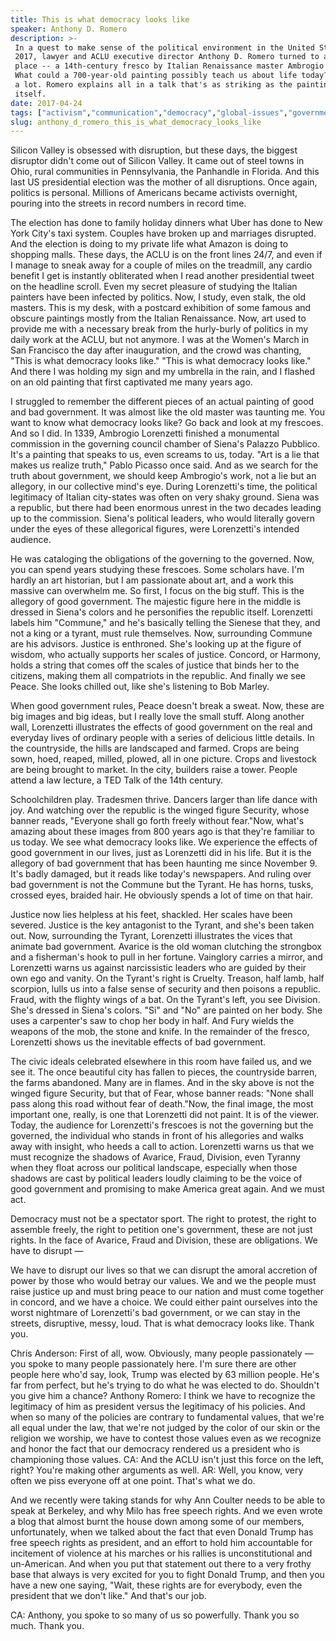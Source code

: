 ```yaml
---
title: This is what democracy looks like
speaker: Anthony D. Romero
description: >-
 In a quest to make sense of the political environment in the United States in
 2017, lawyer and ACLU executive director Anthony D. Romero turned to a surprising
 place -- a 14th-century fresco by Italian Renaissance master Ambrogio Lorenzetti.
 What could a 700-year-old painting possibly teach us about life today? Turns out,
 a lot. Romero explains all in a talk that's as striking as the painting
 itself.
date: 2017-04-24
tags: ["activism","communication","democracy","global-issues","government","future","immigration","history","inequality","peace","news","politics","refugees","social-change","security","society","united-states"]
slug: anthony_d_romero_this_is_what_democracy_looks_like
---
```


Silicon Valley is obsessed with disruption, but these days, the biggest disruptor didn't
come out of Silicon Valley. It came out of steel towns in Ohio, rural communities in
Pennsylvania, the Panhandle in Florida. And this last US presidential election was the
mother of all disruptions. Once again, politics is personal. Millions of Americans became
activists overnight, pouring into the streets in record numbers in record
time.

The election has done to family holiday dinners what Uber has done to New York City's taxi
system. Couples have broken up and marriages disrupted. And the election is doing to my
private life what Amazon is doing to shopping malls. These days, the ACLU is on the front
lines 24/7, and even if I manage to sneak away for a couple of miles on the treadmill, any
cardio benefit I get is instantly obliterated when I read another presidential tweet on
the headline scroll. Even my secret pleasure of studying the Italian painters have been
infected by politics. Now, I study, even stalk, the old masters. This is my desk, with a
postcard exhibition of some famous and obscure paintings mostly from the Italian
Renaissance. Now, art used to provide me with a necessary break from the hurly-burly of
politics in my daily work at the ACLU, but not anymore. I was at the Women's March in San
Francisco the day after inauguration, and the crowd was chanting, "This is what democracy
looks like." "This is what democracy looks like." And there I was holding my sign and my
umbrella in the rain, and I flashed on an old painting that first captivated me many years
ago.

I struggled to remember the different pieces of an actual painting of good and bad
government. It was almost like the old master was taunting me. You want to know what
democracy looks like? Go back and look at my frescoes. And so I did. In 1339, Ambrogio
Lorenzetti finished a monumental commission in the governing council chamber of Siena's
Palazzo Pubblico. It's a painting that speaks to us, even screams to us, today. "Art is a
lie that makes us realize truth," Pablo Picasso once said. And as we search for the truth
about government, we should keep Ambrogio's work, not a lie but an allegory, in our
collective mind's eye. During Lorenzetti's time, the political legitimacy of Italian
city-states was often on very shaky ground. Siena was a republic, but there had been
enormous unrest in the two decades leading up to the commission. Siena's political
leaders, who would literally govern under the eyes of these allegorical figures, were
Lorenzetti's intended audience.

He was cataloging the obligations of the governing to the governed. Now, you can spend
years studying these frescoes. Some scholars have. I'm hardly an art historian, but I am
passionate about art, and a work this massive can overwhelm me. So first, I focus on the
big stuff. This is the allegory of good government. The majestic figure here in the middle
is dressed in Siena's colors and he personifies the republic itself. Lorenzetti labels him
"Commune," and he's basically telling the Sienese that they, and not a king or a tyrant,
must rule themselves. Now, surrounding Commune are his advisors. Justice is enthroned.
She's looking up at the figure of wisdom, who actually supports her scales of justice.
Concord, or Harmony, holds a string that comes off the scales of justice that binds her to
the citizens, making them all compatriots in the republic. And finally we see Peace. She
looks chilled out, like she's listening to Bob Marley.

When good government rules, Peace doesn't break a sweat. Now, these are big images and big
ideas, but I really love the small stuff. Along another wall, Lorenzetti illustrates the
effects of good government on the real and everyday lives of ordinary people with a series
of delicious little details. In the countryside, the hills are landscaped and farmed.
Crops are being sown, hoed, reaped, milled, plowed, all in one picture. Crops and
livestock are being brought to market. In the city, builders raise a tower. People attend
a law lecture, a TED Talk of the 14th century.

Schoolchildren play. Tradesmen thrive. Dancers larger than life dance with joy. And
watching over the republic is the winged figure Security, whose banner reads, "Everyone
shall go forth freely without fear."Now, what's amazing about these images from 800 years
ago is that they're familiar to us today. We see what democracy looks like. We experience
the effects of good government in our lives, just as Lorenzetti did in his life. But it is
the allegory of bad government that has been haunting me since November 9. It's badly
damaged, but it reads like today's newspapers. And ruling over bad government is not the
Commune but the Tyrant. He has horns, tusks, crossed eyes, braided hair. He obviously
spends a lot of time on that hair.

Justice now lies helpless at his feet, shackled. Her scales have been severed. Justice is
the key antagonist to the Tyrant, and she's been taken out. Now, surrounding the Tyrant,
Lorenzetti illustrates the vices that animate bad government. Avarice is the old woman
clutching the strongbox and a fisherman's hook to pull in her fortune. Vainglory carries a
mirror, and Lorenzetti warns us against narcissistic leaders who are guided by their own
ego and vanity. On the Tyrant's right is Cruelty. Treason, half lamb, half scorpion, lulls
us into a false sense of security and then poisons a republic. Fraud, with the flighty
wings of a bat. On the Tyrant's left, you see Division. She's dressed in Siena's colors.
"Si" and "No" are painted on her body. She uses a carpenter's saw to chop her body in
half. And Fury wields the weapons of the mob, the stone and knife. In the remainder of the
fresco, Lorenzetti shows us the inevitable effects of bad government.

The civic ideals celebrated elsewhere in this room have failed us, and we see it. The once
beautiful city has fallen to pieces, the countryside barren, the farms abandoned. Many are
in flames. And in the sky above is not the winged figure Security, but that of Fear, whose
banner reads: "None shall pass along this road without fear of death."Now, the final
image, the most important one, really, is one that Lorenzetti did not paint. It is of the
viewer. Today, the audience for Lorenzetti's frescoes is not the governing but the
governed, the individual who stands in front of his allegories and walks away with
insight, who heeds a call to action. Lorenzetti warns us that we must recognize the
shadows of Avarice, Fraud, Division, even Tyranny when they float across our political
landscape, especially when those shadows are cast by political leaders loudly claiming to
be the voice of good government and promising to make America great again. And we must
act.

Democracy must not be a spectator sport. The right to protest, the right to assemble
freely, the right to petition one's government, these are not just rights. In the face of
Avarice, Fraud and Division, these are obligations. We have to disrupt
—

We have to disrupt our lives so that we can disrupt the amoral accretion of power by those
who would betray our values. We and we the people must raise justice up and must bring
peace to our nation and must come together in concord, and we have a choice. We could
either paint ourselves into the worst nightmare of Lorenzetti's bad government, or we can
stay in the streets, disruptive, messy, loud. That is what democracy looks like. Thank
you.

Chris Anderson: First of all, wow. Obviously, many people passionately — you spoke to many
people passionately here. I'm sure there are other people here who'd say, look, Trump was
elected by 63 million people. He's far from perfect, but he's trying to do what he was
elected to do. Shouldn't you give him a chance? Anthony Romero: I think we have to
recognize the legitimacy of him as president versus the legitimacy of his policies. And
when so many of the policies are contrary to fundamental values, that we're all equal
under the law, that we're not judged by the color of our skin or the religion we worship,
we have to contest those values even as we recognize and honor the fact that our democracy
rendered us a president who is championing those values. CA: And the ACLU isn't just this
force on the left, right? You're making other arguments as well. AR: Well, you know, very
often we piss everyone off at one point. That's what we do.

And we recently were taking stands for why Ann Coulter needs to be able to speak at
Berkeley, and why Milo has free speech rights. And we even wrote a blog that almost burnt
the house down among some of our members, unfortunately, when we talked about the fact
that even Donald Trump has free speech rights as president, and an effort to hold him
accountable for incitement of violence at his marches or his rallies is unconstitutional
and un-American. And when you put that statement out there to a very frothy base that
always is very excited for you to fight Donald Trump, and then you have a new one saying,
"Wait, these rights are for everybody, even the president that we don't like." And that's
our job.

CA: Anthony, you spoke to so many of us so powerfully. Thank you so much. Thank
you.

<!--
ad_duration=3.33
comment_count=69
event="TED2017"
external_start_time=0
has_talk_citation=1
intro_duration=11.82
is_subtitle_required="False"
is_talk_featured="True"
language="en"
language_swap="False"
native_language="en"
number_of_related_talks=6
number_of_speakers=1
number_of_subtitled_videos=22
number_of_tags=17
number_of_talk_download_languages=23
number_of_talk_more_resources=0
number_of_talk_recommendations=1
number_of_talks_take_actions=0
post_ad_duration=0.83
published_timestamp="2017-05-24 14:51:03"
recording_date="2017-04-24"
speaker_description="Executive Director, American Civil Liberties Union"
speaker_is_published=1
speaker_name="Anthony D. Romero"
talk_more_resources=[]
talk_name="This is what democracy looks like"
talk_recommendations_blurb="Check out these extra resources, curated by Anthony Romero."
talks_tags=["activism","communication","democracy","global-issues","government","future","immigration","history","inequality","peace","news","politics","refugees","social-change","security","society","united-states"]
talks_take_action=[]
url_audio="https://download.ted.com/talks/AnthonyDRomero_2017.mp3?apikey=acme-roadrunner"
url_photo_speaker="https://pe.tedcdn.com/images/ted/d9de337ba76cafde72dff389cb8aa44a3ede0b42_254x191.jpg"
url_photo_talk="https://s3.amazonaws.com/talkstar-photos/uploads/c8e80417-11e0-49e5-85c4-65f036a3671f/AnthonyDRomero_2017-embed.jpg"
url_webpage="https://www.ted.com/talks/anthony_d_romero_this_is_what_democracy_looks_like"
video_type_name="TED Stage Talk"
-->